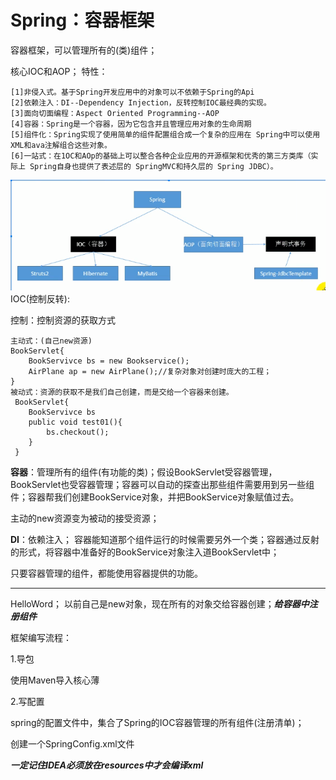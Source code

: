 # Spring：容器框架

容器框架，可以管理所有的(类)组件；

核心IOC和AOP；
特性：

    [1]非侵入式。基于Spring开发应用中的对象可以不依赖于Spring的Api
    [2]依赖注入：DI--Dependency Injection，反转控制IOC最经典的实现。
    [3]面向切面编程：Aspect Oriented Programming--AOP
    [4]容器：Spring是一个容器，因为它包含并且管理应用对象的生命周期
    [5]组件化：Spring实现了使用简单的组件配置组合成一个复杂的应用在 Spring中可以使用XML和ava注解组合这些对象。
    [6]一站式：在1OC和AOp的基础上可以整合各种企业应用的开源框架和优秀的第三方类库（实际上 Spring自身也提供了表述层的 SpringMVC和持久层的 Spring JDBC）。

![](pic\1.png)
IOC(控制反转):

控制：控制资源的获取方式

    主动式：(自己new资源)
    BookServlet{
        BookServivce bs = new Bookservice();
        AirPlane ap = new AirPlane();//复杂对象对创建时庞大的工程；
    }
    被动式：资源的获取不是我们自己创建，而是交给一个容器来创建。
     BookServlet{
        BookServivce bs
        public void test01(){
            bs.checkout();
        }
     }
**容器**：管理所有的组件(有功能的类)；假设BookServlet受容器管理，BookServlet也受容器管理；容器可以自动的探查出那些组件需要用到另一些组件；容器帮我们创建BookService对象，并把BookService对象赋值过去。

主动的new资源变为被动的接受资源；

**DI**：依赖注入；
容器能知道那个组件运行的时候需要另外一个类；容器通过反射的形式，将容器中准备好的BookService对象注入道BookServlet中；

只要容器管理的组件，都能使用容器提供的功能。

---
HelloWord；
以前自己是new对象，现在所有的对象交给容器创建；***给容器中注册组件***

框架编写流程：

1.导包

使用Maven导入核心薄

2.写配置

spring的配置文件中，集合了Spring的IOC容器管理的所有组件(注册清单)；

创建一个SpringConfig.xml文件

  ***一定记住IDEA必须放在resources中才会编译xml***